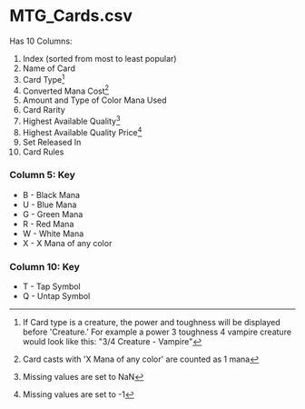 # MTG_Cards.csv

Has 10 Columns:
1. Index (sorted from most to least popular)
2. Name of Card
3. Card Type[^1]
4. Converted Mana Cost[^2]
5. Amount and Type of Color Mana Used
6. Card Rarity
7. Highest Available Quality[^3]
8. Highest Available Quality Price[^4]
9. Set Released In
10. Card Rules


### Column 5: Key
- B - Black Mana 
- U - Blue Mana 
- G - Green Mana 
- R - Red Mana 
- W - White Mana 
- X - X Mana of any color

### Column 10: Key
- T - Tap Symbol 
- Q - Untap Symbol


[^1]: If Card type is a creature, the power and toughness will be displayed before 'Creature.' For example a power 3 toughness 4 vampire creature would look like this: "3/4 Creature - Vampire"
[^2]: Card casts with 'X Mana of any color' are counted as 1 mana
[^3]: Missing values are set to NaN
[^4]: Missing values are set to -1
